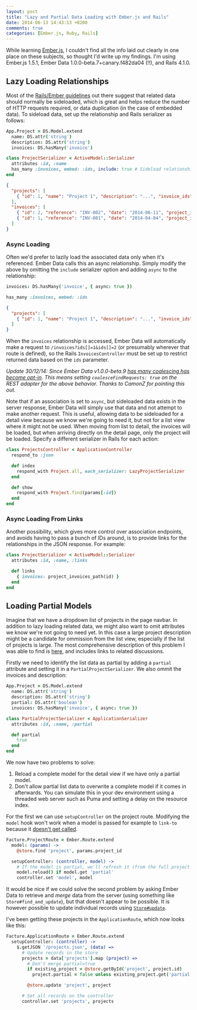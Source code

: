 ```yaml
---
layout: post
title: "Lazy and Partial Data Loading with Ember.js and Rails"
date: 2014-06-13 14:43:13 +0200
comments: true
categories: [Ember.js, Ruby, Rails]
---
```


While learning [Ember.js](http://emberjs.com/), I couldn't find all the info laid out clearly in one place on these subjects, so thought I'd write up my findings. I'm using Ember.js 1.5.1, Ember Data 1.0.0-beta.7+canary.f482da04 (!!), and Rails 4.1.0.

## Lazy Loading Relationships

Most of the [Rails/Ember guidelines](http://emberjs.com/api/data/classes/DS.ActiveModelSerializer.html) out there suggest that related data should normally be sideloaded, which is great and helps reduce the number of HTTP requests required, or data duplication (in the case of embedded data). To sideload data, set up the relationship and Rails serializer as follows:

``` coffeescript app/assets/javascripts/models/project.js.coffee
App.Project = DS.Model.extend
  name: DS.attr('string')
  description: DS.attr('string')
  invoices: DS.hasMany('invoice')
```

``` ruby app/serializers/project_serializer.rb
class ProjectSerializer < ActiveModel::Serializer
  attributes :id, :name
  has_many :invoices, embed: :ids, include: true # Sideload relationship
end
```

``` json Example JSON Response
{
  "projects": [
    { "id": 1, "name": "Project 1", "description": "...", "invoice_ids": [1, 2] }
  ],
  "invoices": [
    { "id": 2, "reference": "INV-002", "date": "2014-06-11", "project_id": 1 },
    { "id": 1, "reference": "INV-001", "date": "2014-04-04", "project_id": 1 }
  ]
}
```

### Async Loading

Often we'd prefer to lazily load the associated data only when it's referenced. Ember Data calls this an async relationship. Simply modify the above by omitting the `include` serializer option and adding `async` to the relationship:

``` coffeescript app/assets/javascripts/models/project.js.coffee (partial)
invoices: DS.hasMany('invoice', { async: true })
```

``` ruby app/serializers/lazy_project_serializer.rb (partial)
has_many :invoices, embed: :ids
```

``` json Example JSON Response
{
  "projects": [
    { "id": 1, "name": "Project 1", "description": "...", "invoice_ids": [1, 2] }
  ]
}
```

When the `invoices` relationship is accessed, Ember Data will automatically make a request to `/invoices?ids[]=1&ids[]=2` (or presumably wherever that route is defined), so the Rails `InvoicesController` must be set up to restrict returned data based on the `ids` parameter.

*Update 30/12/14: Since Ember Data v1.0.0-beta.9 [has many coalescing has become opt-in](http://emberjs.com/blog/2014/08/18/ember-data-1-0-beta-9-released.html). This means setting `coalesceFindRequests: true` on the REST adapter for the above behavior. Thanks to CamonZ for pointing this out.*

Note that if an association is set to `async`, but sideloaded data exists in the server response, Ember Data will simply use that data and not attempt to make another request. This is useful, allowing data to be sideloaded for a detail view because we know we're going to need it, but not for a list view where it might not be used. When moving from list to detail, the invoices will be loaded, but when arriving directly on the detail page, only the project will be loaded. Specify a different serializer in Rails for each action:

``` ruby app/controllers/projects_controller.rb
class ProjectsController < ApplicationController
  respond_to :json

  def index
    respond_with Project.all, each_serializer: LazyProjectSerializer
  end

  def show
    respond_with Project.find(params[:id])
  end
end
```

### Async Loading From Links

Another possibility, which gives more control over association endpoints, and avoids having to pass a bunch of IDs around, is to provide links for the relationships in the JSON response. For example:

``` ruby app/serializers/project_serializer.rb
class ProjectSerializer < ActiveModel::Serializer
  attributes :id, :name, :links

  def links
    { invoices: project_invoices_path(id) }
  end
end
```


## Loading Partial Models

Imagine that we have a dropdown list of projects in the page navbar. In addition to lazy loading related data, we might also want to omit attributes we know we're not going to need yet. In this case a large project description might be a candidate for ommission from the list view, especially if the list of projects is large. The most comprehensive description of this problem I was able to find is [here](http://discuss.emberjs.com/t/loading-partial-models-then-filling-them-with-ember-data/819), and includes links to related discussions.

Firstly we need to identify the list data as partial by adding a `partial` attribute and setting it in a `PartialProjectSerializer`. We also ommit the invoices and description:

``` coffeescript app/assets/javascripts/models/project.js.coffee
App.Project = DS.Model.extend
  name: DS.attr('string')
  description: DS.attr('string')
  partial: DS.attr('boolean')
  invoices: DS.hasMany('invoice', { async: true })
```

``` ruby app/serializers/partial_project_serializer.rb
class PartialProjectSerializer < ApplicationSerializer
  attributes :id, :name, :partial

  def partial
    true
  end
end
```

We now have two problems to solve:

1. Reload a complete model for the detail view if we have only a partial model.
2. Don't allow partial list data to overwrite a complete model if it comes in afterwards. You can simulate this in your dev environment using a threaded web server such as Puma and setting a delay on the resource index.

For the first we can use `setupController` on the project route. Modifying the `model` hook won't work when a model is passed for example to `link-to` because it [doesn't get called](http://emberjs.com/guides/routing/asynchronous-routing/#toc_beforemodel-and-aftermodel).

``` coffeescript app/assets/javascripts/routes/project_route.js.coffee
Facture.ProjectRoute = Ember.Route.extend
  model: (params) ->
    @store.find 'project', params.project_id

  setupController: (controller, model) ->
    # If the model is partial, we'll refresh it (from the full project resource)
    model.reload() if model.get 'partial'
    controller.set 'model', model
```

It would be nice if we could solve the second problem by asking Ember Data to retrieve and *merge* data from the server (using something like `Store#find_and_update`), but that doesn't appear to be possible. It is however possible to update individual records using [`Store#update`](http://emberjs.com/api/data/classes/DS.Store.html#method_update).

I've been getting these projects in the `ApplicationRoute`, which now looks like this:

``` coffeescript app/assets/javascripts/routes/application.js.coffee
Facture.ApplicationRoute = Ember.Route.extend
  setupController: (controller) ->
    $.getJSON '/projects.json', (data) =>
      # Update records in the store
      projects = data['projects'].map (project) =>
        # Don't merge partial=true
        if existing_project = @store.getById('project', project.id)
          project.partial = false unless existing_project.get('partial')

        @store.update 'project', project

      # Set all records on the controller
      controller.set 'projects', projects
```
